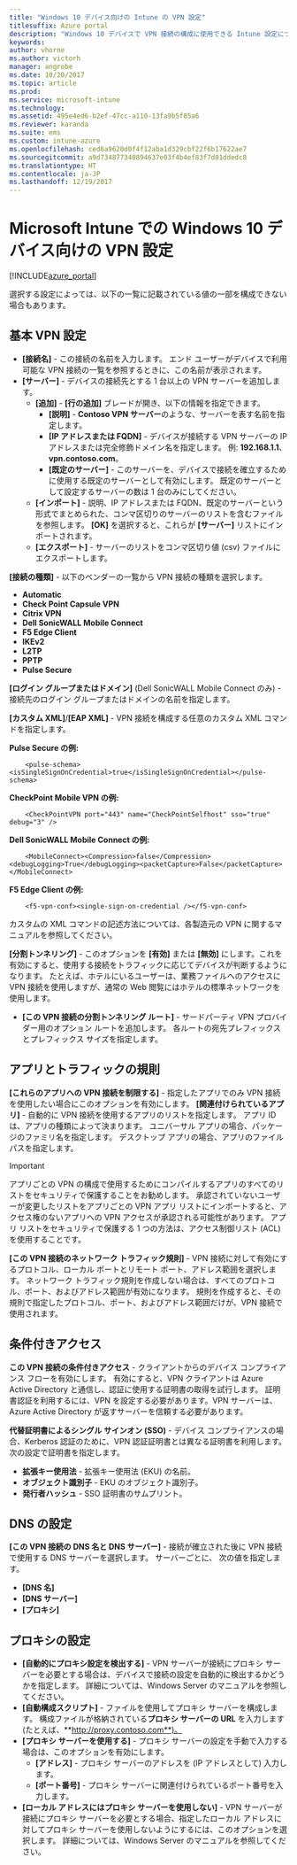 ```yaml
---
title: "Windows 10 デバイス向けの Intune の VPN 設定"
titlesuffix: Azure portal
description: "Windows 10 デバイスで VPN 接続の構成に使用できる Intune 設定について説明します。\""
keywords: 
author: vhorne
ms.author: victorh
manager: angrobe
ms.date: 10/20/2017
ms.topic: article
ms.prod: 
ms.service: microsoft-intune
ms.technology: 
ms.assetid: 495e4ed6-b2ef-47cc-a110-13fa9b5f85a6
ms.reviewer: karanda
ms.suite: ems
ms.custom: intune-azure
ms.openlocfilehash: ced6a9620d0f4f12aba1d329cbf22f6b17622ae7
ms.sourcegitcommit: a9d734877340894637e03f4b4ef83f7d01ddedc8
ms.translationtype: HT
ms.contentlocale: ja-JP
ms.lasthandoff: 12/19/2017
---
```

# <a name="vpn-settings-for-windows-10-devices-in-microsoft-intune"></a>Microsoft Intune での Windows 10 デバイス向けの VPN 設定

[!INCLUDE[azure_portal](./includes/azure_portal.md)]

選択する設定によっては、以下の一覧に記載されている値の一部を構成できない場合もあります。


## <a name="base-vpn-settings"></a>基本 VPN 設定


- **[接続名]** - この接続の名前を入力します。 エンド ユーザーがデバイスで利用可能な VPN 接続の一覧を参照するときに、この名前が表示されます。
- **[サーバー]** - デバイスの接続先とする 1 台以上の VPN サーバーを追加します。
    - **[追加]** - **[行の追加]** ブレードが開き、以下の情報を指定できます。
        - **[説明]** - **Contoso VPN サーバー**のような、サーバーを表す名前を指定します。
        - **[IP アドレスまたは FQDN]** - デバイスが接続する VPN サーバーの IP アドレスまたは完全修飾ドメイン名を指定します。 例: **192.168.1.1**、**vpn.contoso.com**。
        - **[既定のサーバー]** - このサーバーを、デバイスで接続を確立するために使用する既定のサーバーとして有効にします。 既定のサーバーとして設定するサーバーの数は 1 台のみにしてください。
    - **[インポート]** - 説明、IP アドレスまたは FQDN、既定のサーバーという形式でまとめられた、コンマ区切りのサーバーのリストを含むファイルを参照します。 **[OK]** を選択すると、これらが **[サーバー]** リストにインポートされます。
    - **[エクスポート]** - サーバーのリストをコンマ区切り値 (csv) ファイルにエクスポートします。

**[接続の種類]** - 以下のベンダーの一覧から VPN 接続の種類を選択します。
- **Automatic**
- **Check Point Capsule VPN**
- **Citrix VPN**
- **Dell SonicWALL Mobile Connect**
- **F5 Edge Client**
- **IKEv2**
- **L2TP**
- **PPTP**
- **Pulse Secure**


**[ログイン グループまたはドメイン]** (Dell SonicWALL Mobile Connect のみ) - 接続先のログイン グループまたはドメインの名前を指定します。

**[カスタム XML]**/**[EAP XML]** - VPN 接続を構成する任意のカスタム XML コマンドを指定します。

**Pulse Secure の例:**

```
    <pulse-schema><isSingleSignOnCredential>true</isSingleSignOnCredential></pulse-schema>
```

**CheckPoint Mobile VPN の例:**

```
    <CheckPointVPN port="443" name="CheckPointSelfhost" sso="true" debug="3" />
```

**Dell SonicWALL Mobile Connect の例:**

```
    <MobileConnect><Compression>false</Compression><debugLogging>True</debugLogging><packetCapture>False</packetCapture></MobileConnect>
```

**F5 Edge Client の例:**

```
    <f5-vpn-conf><single-sign-on-credential /></f5-vpn-conf>
```

カスタムの XML コマンドの記述方法については、各製造元の VPN に関するマニュアルを参照してください。

**[分割トンネリング]** - このオプションを **[有効]** または **[無効]** にします。これを有効にすると、使用する接続をトラフィックに応じてデバイスが判断するようになります。 たとえば、ホテルにいるユーザーは、業務ファイルへのアクセスに VPN 接続を使用しますが、通常の Web 閲覧にはホテルの標準ネットワークを使用します。
- **[この VPN 接続の分割トンネリング ルート]** - サードパーティ VPN プロバイダー用のオプション ルートを追加します。 各ルートの宛先プレフィックスとプレフィックス サイズを指定します。

## <a name="apps-and-traffic-rules"></a>アプリとトラフィックの規則

**[これらのアプリへの VPN 接続を制限する]** - 指定したアプリでのみ VPN 接続を使用したい場合にこのオプションを有効にします。
**[関連付けられているアプリ]** - 自動的に VPN 接続を使用するアプリのリストを指定します。 アプリ ID は、アプリの種類によって決まります。 ユニバーサル アプリの場合、パッケージのファミリ名を指定します。 デスクトップ アプリの場合、アプリのファイル パスを指定します。

>[!IMPORTANT]
>アプリごとの VPN の構成で使用するためにコンパイルするアプリのすべてのリストをセキュリティで保護することをお勧めします。 承認されていないユーザーが変更したリストをアプリごとの VPN アプリ リストにインポートすると、アクセス権のないアプリへの VPN アクセスが承認される可能性があります。 アプリ リストをセキュリティで保護する 1 つの方法は、アクセス制御リスト (ACL) を使用することです。

**[この VPN 接続のネットワーク トラフィック規則]** - VPN 接続に対して有効にするプロトコル、ローカル ポートとリモート ポート、アドレス範囲を選択します。 ネットワーク トラフィック規則を作成しない場合は、すべてのプロトコル、ポート、およびアドレス範囲が有効になります。 規則を作成すると、その規則で指定したプロトコル、ポート、およびアドレス範囲だけが、VPN 接続で使用されます。


## <a name="conditional-access"></a>条件付きアクセス

**この VPN 接続の条件付きアクセス** - クライアントからのデバイス コンプライアンス フローを有効にします。 有効にすると、VPN クライアントは Azure Active Directory と通信し、認証に使用する証明書の取得を試行します。 証明書認証を利用するには、VPN を設定する必要があります。VPN サーバーは、Azure Active Directory が返すサーバーを信頼する必要があります。

**代替証明書によるシングル サインオン (SSO)** - デバイス コンプライアンスの場合、Kerberos 認証のために、VPN 認証証明書とは異なる証明書を利用します。 次の設定で証明書を指定します。 

- **拡張キー使用法** - 拡張キー使用法 (EKU) の名前。
- **オブジェクト識別子** - EKU のオブジェクト識別子。
- **発行者ハッシュ** - SSO 証明書のサムプリント。

## <a name="dns-settings"></a>DNS の設定

**[この VPN 接続の DNS 名と DNS サーバー]** - 接続が確立された後に VPN 接続で使用する DNS サーバーを選択します。
サーバーごとに、 次の値を指定します。
- **[DNS 名]**
- **[DNS サーバー]**
- **[プロキシ]**

## <a name="proxy-settings"></a>プロキシの設定

- **[自動的にプロキシ設定を検出する]** - VPN サーバーが接続にプロキシ サーバーを必要とする場合は、デバイスで接続の設定を自動的に検出するかどうかを指定します。 詳細については、Windows Server のマニュアルを参照してください。
- **[自動構成スクリプト]** - ファイルを使用してプロキシ サーバーを構成します。 構成ファイルが格納されている**プロキシ サーバーの URL** を入力します (たとえば、**http://proxy.contoso.com**)。
- **[プロキシ サーバーを使用する]** - プロキシ サーバーの設定を手動で入力する場合は、このオプションを有効にします。
    - **[アドレス]** - プロキシ サーバーのアドレスを (IP アドレスとして) 入力します。
    - **[ポート番号]** - プロキシ サーバーに関連付けられているポート番号を入力します。
- **[ローカル アドレスにはプロキシ サーバーを使用しない]** - VPN サーバーが接続にプロキシ サーバーを必要とする場合、指定したローカル アドレスに対してプロキシ サーバーを使用しないようにするには、このオプションを選択します。 詳細については、Windows Server のマニュアルを参照してください。
